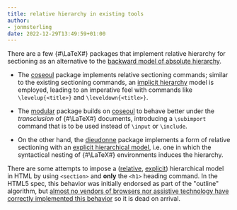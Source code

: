```yaml
---
title: relative hierarchy in existing tools
author:
- jonmsterling
date: 2022-12-29T13:49:59+01:00
---
```


There are a few {#\LaTeX#} packages that implement relative hierarchy for sectioning as an alternative to the [backward model of absolute hierarchy](tfmt-000B).

- The [coseoul](https://www.ctan.org/pkg/coseoul?lang=en) package implements relative sectioning commands; similar to the existing sectioning commands, an [implicit hierarchy](tfmt-000D) model is employed, leading to an imperative feel with commands like `\levelup{<title>}` and `\leveldown{<title>}`.

- The [modular](https://ctan.org/pkg/modular?lang=en) package builds on [coseoul](https://www.ctan.org/pkg/coseoul?lang=en) to behave better under the *transclusion* of {#\LaTeX#} documents, introducing a `\subimport` command that is to be used instead of `\input` or `\include`.

- On the other hand, the [dieudonne](https://github.com/jonsterling/latex-dieudonne) package implements a form of relative sectioning with an [explicit hierarchical model](tfmt-000D), i.e. one in which the syntactical nesting of {#\LaTeX#} environments induces the hierarchy.

There are some attempts to impose a ([relative](tfmt-000B), [explicit](tfmt-000D)) hierarchical model in HTML by using `<section>` and **only** the `<h1>` heading command. In the HTML5 spec, this behavior was initially endorsed as part of the "outline" algorithm, but [almost no vendors of browsers nor assistive technology have correctly implemented this behavior](https://github.com/whatwg/html/issues/83/) so it is dead on arrival.
